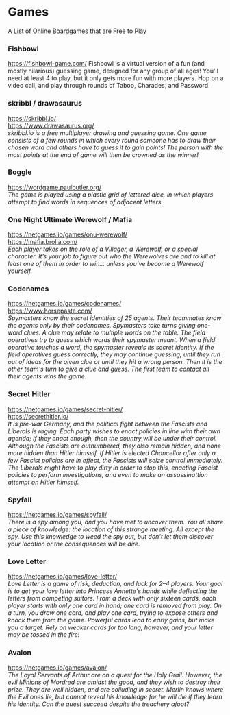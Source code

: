 # Games
A List of Online Boardgames that are Free to Play

### Fishbowl
https://fishbowl-game.com/
Fishbowl is a virtual version of a fun (and mostly hilarious) guessing game, designed for any group of all ages! You'll need at least 4 to play, but it only gets more fun with more players. Hop on a video call, and play through rounds of Taboo, Charades, and Password.

### skribbl / drawasaurus
https://skribbl.io/  
https://www.drawasaurus.org/  
*skribbl.io is a free multiplayer drawing and guessing game. One game consists of a few rounds in which every round someone has to draw their chosen word and others have to guess it to gain points! The person with the most points at the end of game will then be crowned as the winner!*

### Boggle
https://wordgame.paulbutler.org/  
*The game is played using a plastic grid of lettered dice, in which players attempt to find words in sequences of adjacent letters.*


### One Night Ultimate Werewolf / Mafia
https://netgames.io/games/onu-werewolf/  
https://mafia.brolia.com/  
*Each player takes on the role of a Villager, a Werewolf, or a special character. It’s your job to figure out who the Werewolves are and to kill at least one of them in order to win... unless you’ve become a Werewolf yourself.*


### Codenames
https://netgames.io/games/codenames/  
https://www.horsepaste.com/  
*Spymasters know the secret identities of 25 agents. Their teammates know the agents only by their codenames. Spymasters take turns giving one-word clues. A clue may relate to multiple words on the table. The field operatives try to guess which words their spymaster meant. When a field operative touches a word, the spymaster reveals its secret identity. If the field operatives guess correctly, they may continue guessing, until they run out of ideas for the given clue or until they hit a wrong person. Then it is the other team's turn to give a clue and guess. The first team to contact all their agents wins the game.*


### Secret Hitler
https://netgames.io/games/secret-hitler/  
https://secrethitler.io/  
*It is pre-war Germany, and the political fight between the Fascists and Liberals is raging. Each party wishes to enact policies in line with their own agenda; if they enact enough, then the country will be under their control. Although the Fascists are outnumbered, they also remain hidden, and none more hidden than Hitler himself. If Hitler is elected Chancellor after only a few Fascist policies are in effect, the Fascists will seize control immediately. The Liberals might have to play dirty in order to stop this, enacting Fascist policies to perform investigations, and even to make an assassinattion attempt on Hitler himself.*


### Spyfall
https://netgames.io/games/spyfall/  
*There is a spy among you, and you have met to uncover them. You all share a piece of knowledge: the location of this strange meeting. All except the spy. Use this knowledge to weed the spy out, but don't let them discover your location or the consequences will be dire.*


### Love Letter
https://netgames.io/games/love-letter/  
*Love Letter is a game of risk, deduction, and luck for 2–4 players. Your goal is to get your love letter into Princess Annette's hands while deflecting the letters from competing suitors. From a deck with only sixteen cards, each player starts with only one card in hand; one card is removed from play. On a turn, you draw one card, and play one card, trying to expose others and knock them from the game. Powerful cards lead to early gains, but make you a target. Rely on weaker cards for too long, however, and your letter may be tossed in the fire!*


### Avalon
https://netgames.io/games/avalon/  
*The Loyal Servants of Arthur are on a quest for the Holy Grail. However, the evil Minions of Mordred are amidst the good, and they wish to destroy their prize. They are well hidden, and are colluding in secret. Merlin knows where the Evil ones lie, but cannot reveal his knowledge for he will die if they learn his identity. Can the quest succeed despite the treachery afoot?*
